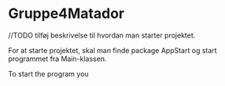 # Gruppe4Matador
//TODO tilføj beskrivelse til hvordan man starter projektet.

For at starte projektet, skal man finde package AppStart og start programmet fra Main-klassen.

To start the program you 
